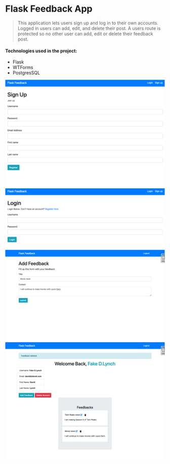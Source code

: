 # Flask Feedback App

> This application lets users sign up and log in to their own accounts. Logged in users can
> add, edit, and delete their post. A users route is protected so no other user can add, edit or 
> delete their feedback post.

#### Technologies used in the project:
- Flask
- WTForms
- PostgresSQL

![alt text](static/images/signup.png)
![alt text](static/images/login.png)
![alt text](static/images/add-feedback.png)
![alt text](static/images/user-info.png)